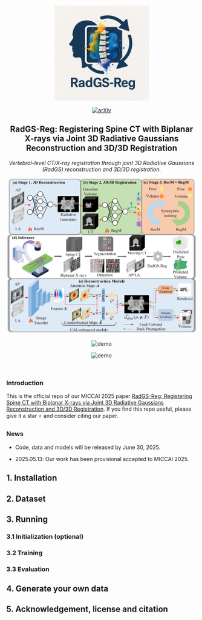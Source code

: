 &nbsp;

<div align="center">

<p align="center"> <img src="assets/logo.png" width="250px"> </p>

[//]: # (![arXiv]&#40;https://img.shields.io/badge/paper-arxiv-179bd3&#41; )
[![arXiv](https://img.shields.io/badge/paper-arxiv-179bd3)](https://arxiv.org/abs/2403.04116)

[//]: # ([![zhihu]&#40;https://img.shields.io/badge/知乎-解读-179bd3&#41;]&#40;https://zhuanlan.zhihu.com/p/717744222&#41;)

[//]: # ([![Youtube]&#40;https://img.shields.io/badge/video-youtube-red&#41;]&#40;https://www.youtube.com/watch?v=v6FESb3SkJg&t=28s&#41;)

[//]: # ([![AK]&#40;https://img.shields.io/badge/media-AK-green&#41;]&#40;https://x.com/_akhaliq/status/1765929288044290253?s=46&#41;)

[//]: # ([![MrNeRF]&#40;https://img.shields.io/badge/media-MrNeRF-green&#41;]&#40;https://x.com/janusch_patas/status/1766446189749150126?s=46&#41;)

[//]: # ([![RF]&#40;https://img.shields.io/badge/media-Radiance_Fields-green&#41;]&#40;https://radiancefields.com/x-gaussian-radiance-meets-radiation&#41;)
<h2> RadGS-Reg: Registering Spine CT with Biplanar X-rays via Joint 3D Radiative Gaussians Reconstruction and 3D/3D Registration </h2> 

*Vertebral-level CT/X-ray registration through joint 3D Radiative Gaussians (RadGS) reconstruction and 3D/3D registration.*


![cover](assets/pipeline.jpg)

![demo](assets/recon_results.gif)

![demo](assets/reg_results.gif)
</div>


&nbsp;


### Introduction

This is the official repo of our MICCAI 2025 paper [RadGS-Reg: Registering Spine CT with Biplanar X-rays via Joint 3D Radiative Gaussians Reconstruction and 3D/3D Registration](https://arxiv.org/abs/2405.20693). If you find this repo useful, please give it a star ⭐ and consider citing our paper.

### News

[//]: # (* 2025.10.25: Code, data, and models have been released. Welcome to have a try!)

* Code, data and models will be released by June 30, 2025.

* 2025.05.13: Our work has been provisional accepted to MICCAI 2025.

[//]: # (* 2025.05.13: Our paper is available on [arxiv]&#40;https://arxiv.org/abs/2405.20693&#41;.)

## 1. Installation



[//]: # (We recommend using [Conda]&#40;https://docs.conda.io/en/latest/miniconda.html&#41; to set up an environment. We tested the code on Ubuntu 20.04 with an RTX 3090 GPU. For installation issues on other platforms, please refer to [Gaussian Splatting]&#40;https://github.com/graphdeco-inria/gaussian-splatting&#41;.)

[//]: # (```sh)

[//]: # (# Download code)

[//]: # (git clone https://github.com/Ruyi-Zha/r2_gaussian.git --recursive)

[//]: # ()
[//]: # (# Install environment)

[//]: # (SET DISTUTILS_USE_SDK=1 # Windows only)

[//]: # (conda env create --file environment.yml)

[//]: # (conda activate r2_gaussian)

[//]: # ()
[//]: # (# Install TIGRE for data generation and initialization)

[//]: # (wget https://github.com/CERN/TIGRE/archive/refs/tags/v2.3.zip)

[//]: # (unzip v2.3.zip)

[//]: # (pip install TIGRE-2.3/Python --no-build-isolation)

[//]: # (```)

## 2. Dataset


## 3. Running

### 3.1 Initialization (optional)


### 3.2 Training


### 3.3 Evaluation


## 4. Generate your own data


## 5. Acknowledgement, license and citation

[//]: # (Our code is adapted from [Gaussian Splatting]&#40;https://github.com/graphdeco-inria/gaussian-splatting&#41;, [SAX-NeRF]&#40;https://github.com/caiyuanhao1998/SAX-NeRF&#41;, [NAF]&#40;https://github.com/Ruyi-Zha/naf_cbct&#41; and [TIGRE toolbox]&#40;https://github.com/CERN/TIGRE.git&#41;. We thank the authors for their excellent works.)

[//]: # ()
[//]: # (This project is under the license of [Gaussian Splatting]&#40;https://github.com/graphdeco-inria/gaussian-splatting&#41;.)

[//]: # ()
[//]: # (If this repo helps you, please consider citing our work:)

[//]: # ()
[//]: # (```)

[//]: # (@inproceedings{r2_gaussian,)

[//]: # (  title={R$^2$-Gaussian: Rectifying Radiative Gaussian Splatting for Tomographic Reconstruction},)

[//]: # (  author={Ruyi Zha and Tao Jun Lin and Yuanhao Cai and Jiwen Cao and Yanhao Zhang and Hongdong Li},)

[//]: # (  booktitle = {Advances in Neural Information Processing Systems &#40;NeurIPS&#41;},)

[//]: # (  year={2024})

[//]: # (})

[//]: # (```)
